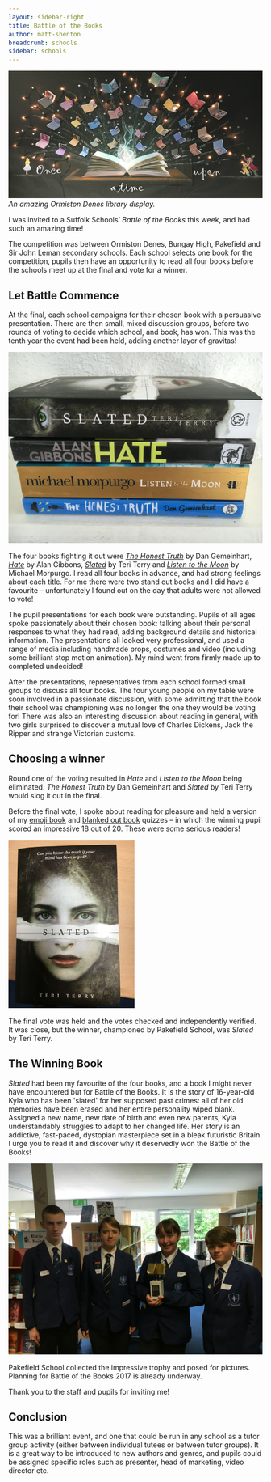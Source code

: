 ```yaml
---
layout: sidebar-right
title: Battle of the Books
author: matt-shenton
breadcrumb: schools
sidebar: schools
---
```


![An amazing Ormiston Denes library display](/images/featured/featured-ormiston-denes-academy-library-display-one-upon-a-time.jpg)
*An amazing Ormiston Denes library display.*

I was invited to a Suffolk Schools’ <cite>Battle of the Books</cite> this week, and had such an amazing time!

The competition was between Ormiston Denes, Bungay High, Pakefield and Sir John Leman secondary schools. Each school selects one book for the competition, pupils then have an opportunity to read all four books before the schools meet up at the final and vote for a winner.

## Let Battle Commence

At the final, each school campaigns for their chosen book with a persuasive presentation. There are then small, mixed discussion groups, before two rounds of voting to decide which school, and book, has won. This was the tenth year the event had been held, adding another layer of gravitas!

<img src="/images/article/battle-of-the-books-pile.jpg" alt="Battle of the Books book pile" />

The four books fighting it out were [<cite>The Honest Truth</cite>](https://suffolk.spydus.co.uk/cgi-bin/spydus.exe/ENQ/OPAC/BIBENQ/8937199?QRY=CTIBIB%3C%20IRN(46865243)&amp;QRYTEXT=The%20honest%20truth) by Dan Gemeinhart, [<cite>Hate</cite>](https://suffolk.spydus.co.uk/cgi-bin/spydus.exe/ENQ/OPAC/BIBENQ/8936617?QRY=CTIBIB%3C%20IRN(448259)&amp;QRYTEXT=Hate) by Alan Gibbons, [<cite>Slated</cite>](https://suffolk.spydus.co.uk/cgi-bin/spydus.exe/ENQ/OPAC/BIBENQ/8935382?QRY=CTIBIB%3C%20IRN(1025251)&amp;QRYTEXT=Slated) by Teri Terry and [<cite>Listen to the Moon</cite>](https://suffolk.spydus.co.uk/cgi-bin/spydus.exe/ENQ/OPAC/BIBENQ/8937773?QRY=CTIBIB%3C%20IRN(39946120)&amp;QRYTEXT=Listen%20to%20the%20moon) by Michael Morpurgo. I read all four books in advance, and had strong feelings about each title. For me there were two stand out books and I did have a favourite – unfortunately I found out on the day that adults were not allowed to vote!

The pupil presentations for each book were outstanding. Pupils of all ages spoke passionately about their chosen book: talking about their personal responses to what they had read, adding background details and historical information. The presentations all looked very professional, and used a range of media including handmade props, costumes and video (including some brilliant stop motion animation). My mind went from firmly made up to completed undecided!

After the presentations, representatives from each school formed small groups to discuss all four books. The four young people on my table were soon involved in a passionate discussion, with some admitting that the book their school was championing was no longer the one they would be voting for! There was also an interesting discussion about reading in general, with two girls surprised to discover a mutual love of Charles Dickens, Jack the Ripper and strange Victorian customs.

## Choosing a winner

Round one of the voting resulted in <cite>Hate</cite> and <cite>Listen to the Moon</cite> being eliminated. <cite>The Honest Truth</cite> by Dan Gemeinhart and <cite>Slated</cite> by Teri Terry would slog it out in the final.

Before the final vote, I spoke about reading for pleasure and held a version of my [emoji book](/assets/ppt/beyond-the-book-emoji-book-quiz.pptx) and [blanked out book](/assets/ppt/beyond-the-book-blanked-out-book-titles-quiz.pptx) quizzes – in which the winning pupil scored an impressive 18 out of 20. These were some serious readers!

<img class="{% include /c/img-float-right.html %}" src="/images/article/slated-teri-terry-on-a-table.jpg" alt="Slated by Teri Terry on a table" />

The final vote was held and the votes checked and independently verified. It was close, but the winner, championed by Pakefield School, was <cite>Slated</cite> by Teri Terry.

## The Winning Book

<cite>Slated</cite> had been my favourite of the four books, and a book I might never have encountered but for Battle of the Books. It is the story of 16-year-old Kyla who has been 'slated' for her supposed past crimes: all of her old memories have been erased and her entire personality wiped blank. Assigned a new name, new date of birth and even new parents, Kyla understandably struggles to adapt to her changed life. Her story is an addictive, fast-paced, dystopian masterpiece set in a bleak futuristic Britain. I urge you to read it and discover why it deservedly won the Battle of the Books!

<img src="/images/article/battle-of-the-books-pakefield-school-students.jpg" alt="Pakefield School pupils with a trophy" />

Pakefield School collected the impressive trophy and posed for pictures. Planning for Battle of the Books 2017 is already underway.

Thank you to the staff and pupils for inviting me!

## Conclusion

This was a brilliant event, and one that could be run in any school as a tutor group activity (either between individual tutees or between tutor groups). It is a great way to be introduced to new authors and genres, and pupils could be assigned specific roles such as presenter, head of marketing, video director etc.
